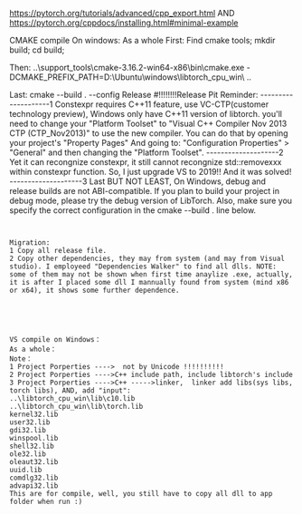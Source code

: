 https://pytorch.org/tutorials/advanced/cpp_export.html
AND
https://pytorch.org/cppdocs/installing.html#minimal-example


CMAKE compile On windows:
As a whole
First:
Find cmake tools;
mkdir build;
cd build;

Then:
..\support_tools\cmake-3.16.2-win64-x86\bin\cmake.exe -DCMAKE_PREFIX_PATH=D:\Ubuntu\windows\libtorch_cpu_win\ ..

Last:
cmake --build .   --config Release       #!!!!!!!!Release
Pit Reminder:
--------------------1 Constexpr requires C++11 feature, use VC-CTP(customer technology preview), Windows only have C++11 version of libtorch.
you'll need to change your "Platform Toolset" to "Visual C++ Compiler Nov 2013 CTP (CTP_Nov2013)" to use the new compiler. You can do that by opening your project's "Property Pages" And going to: "Configuration Properties" > "General" and then changing the "Platform Toolset".
--------------------2 Yet it can recongnize constexpr, it still cannot recongnize std::removexxx within constexpr function. So, I just upgrade VS to 2019!! And it was solved!
--------------------3 Last BUT NOT LEAST, On Windows, debug and release builds are not ABI-compatible. If you plan to build your project in debug mode, please try the debug version of LibTorch. Also, make sure you specify the correct configuration in the cmake --build . line below.

~~~~~~~~~~~~~~~~~~~~~upon, It should compiled well.


Migration:
1 Copy all release file.
2 Copy other dependencies, they may from system (and may from Visual studio). I employeed "Dependencies Walker" to find all dlls. NOTE: some of them may not be shown when first time anaylize .exe, actually, it is after I placed some dll I mannually found from system (mind x86 or x64), it shows some further dependence.





VS compile on Windows：
As a whole：
Note：
1 Project Porperties ---->  not by Unicode !!!!!!!!!!
2 Project Porperties ---->C++ include path, include libtorch's include
3 Project Porperties ---->C++ ----->linker,  linker add libs(sys libs, torch libs), AND, add "input":
..\libtorch_cpu_win\lib\c10.lib
..\libtorch_cpu_win\lib\torch.lib
kernel32.lib
user32.lib
gdi32.lib
winspool.lib
shell32.lib
ole32.lib
oleaut32.lib
uuid.lib
comdlg32.lib
advapi32.lib
This are for compile, well, you still have to copy all dll to app folder when run :)



